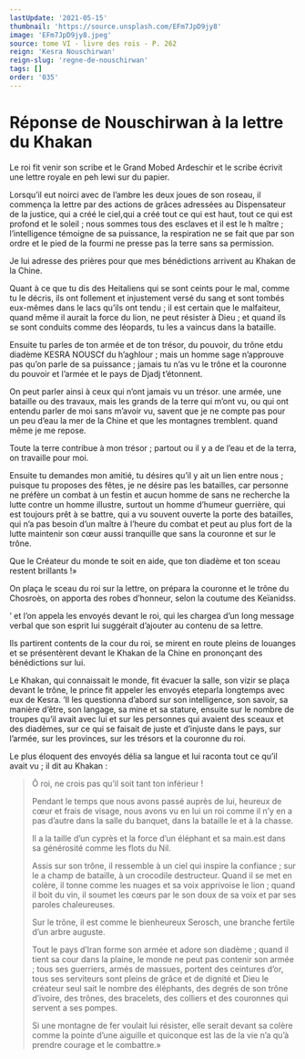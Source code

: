 ```yaml
---
lastUpdate: '2021-05-15'
thumbnail: 'https://source.unsplash.com/EFm7JpD9jy8'
image: 'EFm7JpD9jy8.jpeg'
source: tome VI - livre des rois - P. 262
reign: 'Kesra Nouschirwan'
reign-slug: 'regne-de-nouschirwan'
tags: []
order: '035'
---
```


# Réponse de Nouschirwan à la lettre du Khakan

Le roi fit venir son scribe et le Grand Mobed Ardeschir et le scribe écrivit une lettre royale en peh lewi sur du papier.

Lorsqu’il eut noirci avec de l’ambre les deux joues de son roseau, il commença la lettre par des actions de grâces adressées au Dispensateur de la justice, qui a créé le cieI,qui a créé tout ce qui est haut, tout ce qui est profond et le soleil ; nous sommes tous des esclaves et il est le h maître ; l’intelligence témoigne de sa puissance, la respiration ne se fait que par son ordre et le pied de la fourmi ne presse pas la terre sans sa permission.

Je lui adresse des prières pour que mes bénédictions arrivent au Khakan de la Chine.

Quant à ce que tu dis des Heitaliens qui se sont ceints pour le mal, comme tu le décris, ils ont follement et injustement versé du sang et sont tombés eux-mêmes dans le lacs qu’ils ont tendu ; il est certain que le malfaiteur, quand même il aurait la force du lion, ne peut résister à Dieu ; et quand ils se sont conduits comme des léopards, tu les a vaincus dans la bataille.

Ensuite tu parles de ton armée et de ton trésor, du pouvoir, du trône etdu diadème KESRA NOUSCf du h’aghlour ; mais un homme sage n’approuve pas qu’on parle de sa puissance ; jamais tu n’as vu le trône et la couronne du pouvoir et l’armée et le pays de Djadj t’étonnent.

On peut parler ainsi à ceux qui n’ont jamais vu un trésor. une armée, une bataille ou des travaux, mais les grands de la terre qui m’ont vu, ou qui ont entendu parler de moi sans m’avoir vu, savent que je ne compte pas pour un peu d’eau la mer de la Chine et que les montagnes tremblent. quand même je me repose.

Toute la terre contribue à mon trésor ; partout ou il y a de l’eau et de la terra, on travaille pour moi.

Ensuite tu demandes mon amitié, tu désires qu’il y ait un lien entre nous ; puisque tu proposes des fêtes, je ne désire pas les batailles, car personne ne préfère un combat à un festin et aucun homme de sans ne recherche la lutte contre un homme illustre, surtout un homme d’humeur guerrière, qui est toujours prêt à se battre, qui a vu souvent ouverte la porte des batailles, qui n’a pas besoin d’un maître à l’heure du combat et peut au plus fort de la lutte maintenir son cœur aussi tranquille que sans la couronne et sur le trône.

Que le Créateur du monde te soit en aide, que ton diadème et ton sceau restent brillants !»

On plaça le sceau du roi sur la lettre, on prépara la couronne et le trône du Chosroès, on apporta des robes d’honneur, selon la coutume des Keïanidss.

’
et l’on appela les envoyés devant le roi, qui les chargea d’un long message verbal que son esprit lui suggérait d’ajouter au contenu de sa lettre.

Ils partirent contents de la cour du roi, se mirent en route pleins de louanges et se présentèrent devant le Khakan de la Chine en prononçant des bénédictions sur lui.

Le Khakan, qui connaissait le monde, fit évacuer la salle, son vizir se plaça devant le trône, le prince fit appeler les envoyés eteparla longtemps avec eux de Kesra. ’Il les questionna d’abord sur son intelligence, son savoir, sa manière d’être, son langage, sa mine et sa stature, ensuite sur le nombre de troupes qu’il avait avec lui et sur les personnes qui avaient des sceaux et des diadèmes, sur ce qui se faisait de juste et d’injuste dans le pays, sur l’armée, sur les provinces, sur les trésors et la couronne du roi.

Le plus éloquent des envoyés délia sa langue et lui raconta tout ce qu’il avait vu ; il dit au Khakan :

> Ô roi, ne crois pas qu’il soit tant ton inférieur !
>
> Pendant le temps que nous avons passé auprès de lui, heureux de cœur et frais de visage, nous avons vu en lui un roi comme il n’y en a pas d’autre dans la salle du banquet, dans la bataille le et à la chasse.
>
> Il a la taille d’un cyprès et la force d’un éléphant et sa main.est dans sa générosité comme les flots du Nil.
>
> Assis sur son trône, il ressemble à un ciel qui inspire la confiance ; sur le a champ de bataille, à un crocodile destructeur. 
 Quand il se met en colère, il tonne comme les nuages et sa voix apprivoise le lion ; quand il boit du vin, il soumet les cœurs par le son doux de sa voix et par ses paroles chaleureuses.
>
> Sur le trône, il est comme le bienheureux Serosch, une branche fertile d’un arbre auguste.
>
> Tout le pays d’Iran forme son armée et adore son diadème ; quand il tient sa cour dans la plaine, le monde ne peut pas contenir son armée ; tous ses guerriers, armés de massues, portent des ceintures d’or, tous ses serviteurs sont pleins de grâce et de dignité et Dieu le créateur seul sait le nombre des éléphants, des degrés de son trône d’ivoire, des trônes, des bracelets, des colliers et des couronnes qui servent a ses pompes.
>
> Si une montagne de fer voulait lui résister, elle serait devant sa colère comme la pointe d’une aiguille et quiconque est las de la vie n’a qu’à prendre courage et le combattre.»
